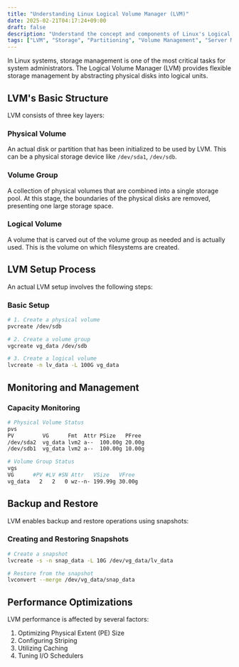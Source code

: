 ```yaml
---
title: "Understanding Linux Logical Volume Manager (LVM)"
date: 2025-02-21T04:17:24+09:00
draft: false
description: "Understand the concept and components of Linux's Logical Volume Manager (LVM), and learn how to set up and manage it in a real-world environment."
tags: ["LVM", "Storage", "Partitioning", "Volume Management", "Server Management"]
---
```


In Linux systems, storage management is one of the most critical tasks for system administrators. The Logical Volume Manager (LVM) provides flexible storage management by abstracting physical disks into logical units.

## LVM's Basic Structure

LVM consists of three key layers:

### Physical Volume

An actual disk or partition that has been initialized to be used by LVM. This can be a physical storage device like `/dev/sda1`, `/dev/sdb`.

### Volume Group

A collection of physical volumes that are combined into a single storage pool. At this stage, the boundaries of the physical disks are removed, presenting one large storage space.

### Logical Volume

A volume that is carved out of the volume group as needed and is actually used. This is the volume on which filesystems are created.

## LVM Setup Process

An actual LVM setup involves the following steps:

### Basic Setup

```bash
# 1. Create a physical volume
pvcreate /dev/sdb

# 2. Create a volume group
vgcreate vg_data /dev/sdb

# 3. Create a logical volume
lvcreate -n lv_data -L 100G vg_data
```

## Monitoring and Management

### Capacity Monitoring

```bash
# Physical Volume Status
pvs
PV         VG      Fmt  Attr PSize   PFree
/dev/sda2  vg_data lvm2 a--  100.00g 20.00g
/dev/sdb1  vg_data lvm2 a--  100.00g 10.00g

# Volume Group Status
vgs
VG      #PV #LV #SN Attr   VSize   VFree
vg_data   2   2   0 wz--n- 199.99g 30.00g
```

## Backup and Restore

LVM enables backup and restore operations using snapshots:

### Creating and Restoring Snapshots

```bash
# Create a snapshot
lvcreate -s -n snap_data -L 10G /dev/vg_data/lv_data

# Restore from the snapshot
lvconvert --merge /dev/vg_data/snap_data
```

## Performance Optimizations

LVM performance is affected by several factors:

1. Optimizing Physical Extent (PE) Size
2. Configuring Striping
3. Utilizing Caching
4. Tuning I/O Schedulers

